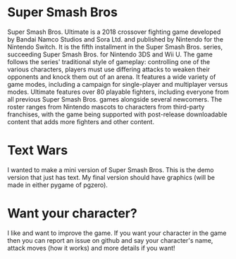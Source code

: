 # Super Smash Bros

Super Smash Bros. Ultimate is a 2018 crossover fighting game developed by Bandai Namco Studios and Sora Ltd. and published by Nintendo for the Nintendo Switch. It is the fifth installment in the Super Smash Bros. series, succeeding Super Smash Bros. for Nintendo 3DS and Wii U. The game follows the series' traditional style of gameplay: controlling one of the various characters, players must use differing attacks to weaken their opponents and knock them out of an arena. It features a wide variety of game modes, including a campaign for single-player and multiplayer versus modes. Ultimate features over 80 playable fighters, including everyone from all previous Super Smash Bros. games alongside several newcomers. The roster ranges from Nintendo mascots to characters from third-party franchises, with the game being supported with post-release downloadable content that adds more fighters and other content.

# Text Wars

I wanted to make a mini version of Super Smash Bros. This is the demo version that just has text. My final version should have graphics (will be made in either pygame of pgzero). 

# Want your character?

I like and want to improve the game. If you want your character in the game then you can report an issue on github and say your character's name, attack moves (how it works) and more details if you want!